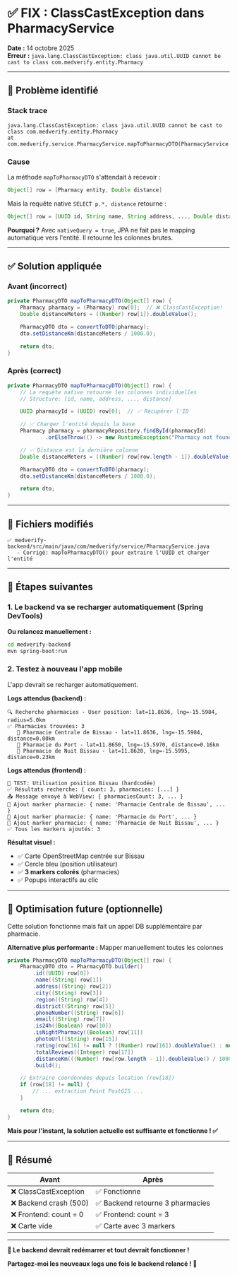 # ✅ FIX : ClassCastException dans PharmacyService

**Date :** 14 octobre 2025  
**Erreur :** `java.lang.ClassCastException: class java.util.UUID cannot be cast to class com.medverify.entity.Pharmacy`

---

## 🐛 Problème identifié

### Stack trace

```
java.lang.ClassCastException: class java.util.UUID cannot be cast to class com.medverify.entity.Pharmacy
at com.medverify.service.PharmacyService.mapToPharmacyDTO(PharmacyService.java:142)
```

### Cause

La méthode `mapToPharmacyDTO` s'attendait à recevoir :

```java
Object[] row = [Pharmacy entity, Double distance]
```

Mais la requête native `SELECT p.*, distance` retourne :

```java
Object[] row = [UUID id, String name, String address, ..., Double distance]
```

**Pourquoi ?**
Avec `nativeQuery = true`, JPA ne fait pas le mapping automatique vers l'entité. Il retourne les colonnes brutes.

---

## ✅ Solution appliquée

### Avant (incorrect)

```java
private PharmacyDTO mapToPharmacyDTO(Object[] row) {
    Pharmacy pharmacy = (Pharmacy) row[0];  // ❌ ClassCastException!
    Double distanceMeters = ((Number) row[1]).doubleValue();

    PharmacyDTO dto = convertToDTO(pharmacy);
    dto.setDistanceKm(distanceMeters / 1000.0);

    return dto;
}
```

### Après (correct)

```java
private PharmacyDTO mapToPharmacyDTO(Object[] row) {
    // La requête native retourne les colonnes individuelles
    // Structure: [id, name, address, ..., distance]

    UUID pharmacyId = (UUID) row[0];  // ✅ Récupérer l'ID

    // ✅ Charger l'entité depuis la base
    Pharmacy pharmacy = pharmacyRepository.findById(pharmacyId)
            .orElseThrow(() -> new RuntimeException("Pharmacy not found: " + pharmacyId));

    // ✅ Distance est la dernière colonne
    Double distanceMeters = ((Number) row[row.length - 1]).doubleValue();

    PharmacyDTO dto = convertToDTO(pharmacy);
    dto.setDistanceKm(distanceMeters / 1000.0);

    return dto;
}
```

---

## 📁 Fichiers modifiés

```
✅ medverify-backend/src/main/java/com/medverify/service/PharmacyService.java
   - Corrigé: mapToPharmacyDTO() pour extraire l'UUID et charger l'entité
```

---

## 🚀 Étapes suivantes

### 1. Le backend va se recharger automatiquement (Spring DevTools)

**Ou relancez manuellement :**

```bash
cd medverify-backend
mvn spring-boot:run
```

### 2. Testez à nouveau l'app mobile

L'app devrait se recharger automatiquement.

**Logs attendus (backend) :**

```
🔍 Recherche pharmacies - User position: lat=11.8636, lng=-15.5984, radius=5.0km
✅ Pharmacies trouvées: 3
   🏥 Pharmacie Centrale de Bissau - lat=11.8636, lng=-15.5984, distance=0.00km
   🏥 Pharmacie du Port - lat=11.8650, lng=-15.5970, distance=0.16km
   🏥 Pharmacie de Nuit Bissau - lat=11.8620, lng=-15.5995, distance=0.23km
```

**Logs attendus (frontend) :**

```
🧪 TEST: Utilisation position Bissau (hardcodée)
✅ Résultats recherche: { count: 3, pharmacies: [...] }
📤 Message envoyé à WebView: { pharmaciesCount: 3, ... }
🏥 Ajout marker pharmacie: { name: 'Pharmacie Centrale de Bissau', ... }
🏥 Ajout marker pharmacie: { name: 'Pharmacie du Port', ... }
🏥 Ajout marker pharmacie: { name: 'Pharmacie de Nuit Bissau', ... }
✅ Tous les markers ajoutés: 3
```

**Résultat visuel :**

- ✅ Carte OpenStreetMap centrée sur Bissau
- ✅ Cercle bleu (position utilisateur)
- ✅ **3 markers colorés** (pharmacies)
- ✅ Popups interactifs au clic

---

## 🎯 Optimisation future (optionnelle)

Cette solution fonctionne mais fait un appel DB supplémentaire par pharmacie.

**Alternative plus performante :** Mapper manuellement toutes les colonnes

```java
private PharmacyDTO mapToPharmacyDTO(Object[] row) {
    PharmacyDTO dto = PharmacyDTO.builder()
        .id((UUID) row[0])
        .name((String) row[1])
        .address((String) row[2])
        .city((String) row[3])
        .region((String) row[4])
        .district((String) row[5])
        .phoneNumber((String) row[6])
        .email((String) row[7])
        .is24h((Boolean) row[10])
        .isNightPharmacy((Boolean) row[11])
        .photoUrl((String) row[15])
        .rating(row[16] != null ? ((Number) row[16]).doubleValue() : null)
        .totalReviews((Integer) row[17])
        .distanceKm(((Number) row[row.length - 1]).doubleValue() / 1000.0)
        .build();

    // Extraire coordonnées depuis location (row[18])
    if (row[18] != null) {
        // ... extraction Point PostGIS ...
    }

    return dto;
}
```

**Mais pour l'instant, la solution actuelle est suffisante et fonctionne ! ✅**

---

## 📝 Résumé

| Avant                  | Après                            |
| ---------------------- | -------------------------------- |
| ❌ ClassCastException  | ✅ Fonctionne                    |
| ❌ Backend crash (500) | ✅ Backend retourne 3 pharmacies |
| ❌ Frontend: count = 0 | ✅ Frontend: count = 3           |
| ❌ Carte vide          | ✅ Carte avec 3 markers          |

---

**🎉 Le backend devrait redémarrer et tout devrait fonctionner !**

**Partagez-moi les nouveaux logs une fois le backend relancé ! 🚀**

